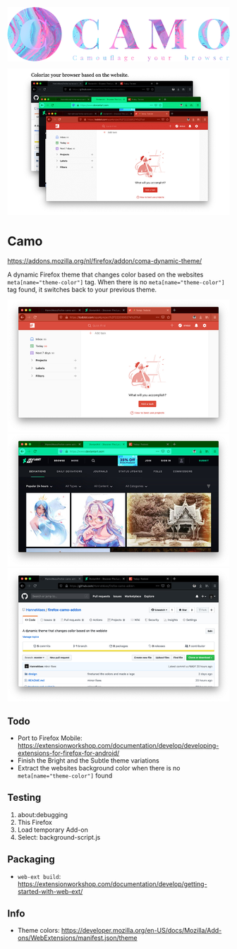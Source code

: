 ![Camo logo](design/camo-logo-1000x245.png)

![Camo screenshots](design/screenshots-1000x657.jpg)

# Camo
https://addons.mozilla.org/nl/firefox/addon/coma-dynamic-theme/

A dynamic Firefox theme that changes color based on the websites ```meta[name="theme-color"]``` tag.
When there is no ```meta[name="theme-color"]``` tag found, it switches back to your previous theme.

![todoist screenshot](design/screenshots/bright-theme/screenshot-todoist-1000x599.jpg)
![Deviantarts screenshot](design/screenshots/bright-theme/screenshot-deviantart-1000x599.jpg)
![Github screenshot](design/screenshots/bright-theme/screenshot-github-1000x599.jpg)

## Todo
- Port to Firefox Mobile: https://extensionworkshop.com/documentation/develop/developing-extensions-for-firefox-for-android/
- Finish the Bright and the Subtle theme variations
- Extract the websites background color when there is no ```meta[name="theme-color"]``` found

## Testing
1. about:debugging
2. This Firefox
3. Load temporary Add-on
3. Select: background-script.js

## Packaging
- ```web-ext build```: https://extensionworkshop.com/documentation/develop/getting-started-with-web-ext/

## Info
- Theme colors: https://developer.mozilla.org/en-US/docs/Mozilla/Add-ons/WebExtensions/manifest.json/theme